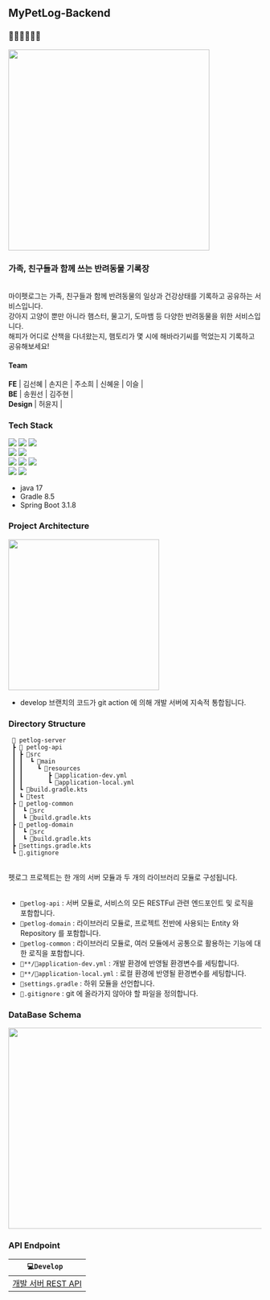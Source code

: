 ## MyPetLog-Backend
### 🐶🐱🐹🐰🐤🦎
<a target='_blank'><img width="400" height="400" src='https://github.com/ppp-team/my-pet-log/blob/develop/public/images/onboarding1.png' border='0'></a>

### 가족, 친구들과 함께 쓰는 반려동물 기록장
<br>
마이펫로그는 가족, 친구들과 함께 반려동물의 일상과 건강상태를 기록하고 공유하는 서비스입니다. <br>
강아지 고양이 뿐만 아니라 햄스터, 물고기, 도마뱀 등 다양한 반려동물을 위한 서비스입니다. <br>
해피가 어디로 산책을 다녀왔는지, 햄토리가 몇 시에 해바라기씨를 먹었는지 기록하고 공유해보세요! <br>

#### Team
**FE**
| 김선혜 | 손지은 | 주소희 | 신혜윤 | 이슬 |
</br>
**BE**
| 송원선 | 김주현 |
</br>
**Design**
| 허윤지 |

### Tech Stack
<img src="https://img.shields.io/badge/Spring Boot-6DB33F?style=for-the-social&logo=Spring Boot&logoColor=white"> <img src="https://img.shields.io/badge/Gradle-02303A?style=for-the-social&logo=Gradle&logoColor=white"> <img src="https://img.shields.io/badge/Spring Data JPA-6DB33F?style=for-the-social&logo=Databricks&logoColor=white">
<br/>
<img src="https://img.shields.io/badge/Spring Security-6DB33F?style=for-the-social&logo=springsecurity&logoColor=white"> <img src="https://img.shields.io/badge/JSON Web Tokens-000000?style=for-the-social&logo=JSON Web Tokens&logoColor=white">
<br/>
<img src="https://img.shields.io/badge/MySQL-4479A1.svg?style=for-the-social&logo=MySQL&logoColor=white"> <img src="https://img.shields.io/badge/Redis-DC382D?style=for-the-social&logo=Redis&logoColor=white"> <img src="https://img.shields.io/badge/-Elasticsearch-005571?style=for-the-social&logo=elasticsearch&logoColor=white">
<br/>
<img src="https://img.shields.io/badge/JUnit5-25A162?style=for-the-social&logo=junit5&logoColor=white"> <img src="https://img.shields.io/badge/ Swagger-6DB33F?style=for-the-social&logo=swagger&logoColor=white">

- java 17
- Gradle 8.5
- Spring Boot 3.1.8

### Project Architecture
<img src="https://github.com/user-attachments/assets/539426c7-3817-4ae4-95fd-9f9e1004eea1" width="300" height="300">

- develop 브랜치의 코드가 git action 에 의해 개발 서버에 지속적 통합됩니다.

### Directory Structure

```
 📂 petlog-server
 ┣ 📂 petlog-api
 ┃ ┣ 📂src
 ┃ ┃  ┗ 📂main
 ┃ ┃    ┗ 📂resources
 ┃ ┃       ┣ 📜application-dev.yml
 ┃ ┃       ┗ 📜application-local.yml
 ┃ ┗ 📜build.gradle.kts
 ┃ ┗ 📂test
 ┣ 📂 petlog-common
 ┃  ┗ 📂src
 ┃  ┗ 📜build.gradle.kts
 ┣ 📂 petlog-domain
 ┃  ┗ 📂src
 ┃  ┗ 📜build.gradle.kts
 ┣ 📜settings.gradle.kts
 ┗ 📜.gitignore
```

</br>
펫로그 프로젝트는 한 개의 서버 모듈과 두 개의 라이브러리 모듈로 구성됩니다.
</br> </br>

- `📂petlog-api` : 서버 모듈로, 서비스의 모든 RESTFul 관련 엔드포인트 및 로직을 포함합니다.
- `📂petlog-domain` : 라이브러리 모듈로, 프로젝트 전반에 사용되는 Entity 와 Repository 를 포함합니다.
- `📂petlog-common` : 라이브러리 모듈로, 여러 모듈에서 공통으로 활용하는 기능에 대한 로직을 포함합니다.
- `📂**/📜application-dev.yml` : 개발 환경에 반영될 환경변수를 세팅합니다.
- `📂**/📜application-local.yml` : 로컬 환경에 반영될 환경변수를 세팅합니다.
- `📜settings.gradle` : 하위 모듈을 선언합니다.
- `📜.gitignore` : git 에 올라가지 않아야 할 파일을 정의합니다.

### DataBase Schema

<a href='https://www.erdcloud.com/d/YdwDN5vJwLQWvNNne'><img width="700" height="400" src='https://github.com/user-attachments/assets/ef71a87a-9fa8-4726-a595-097a673731ec' border='0'></a>


### API Endpoint

| `💻Develop `                                                  |
|---------------------------------------------------------------|
| [개발 서버 REST API](http://13.124.44.0:8001/swagger-ui/index.html) | 



